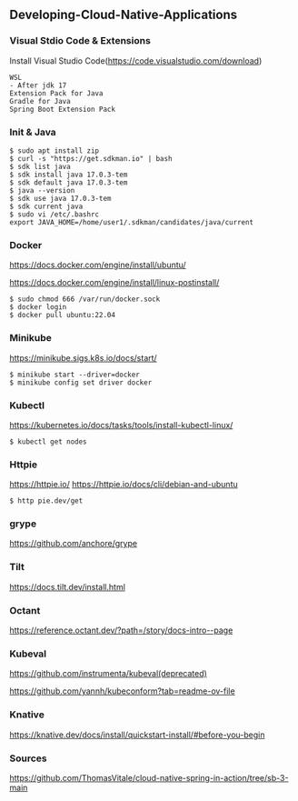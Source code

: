 ## Developing-Cloud-Native-Applications

### Visual Stdio Code & Extensions

Install Visual Studio Code(https://code.visualstudio.com/download)

    WSL
    - After jdk 17
    Extension Pack for Java
    Gradle for Java
    Spring Boot Extension Pack


### Init & Java

    $ sudo apt install zip
    $ curl -s "https://get.sdkman.io" | bash
    $ sdk list java
    $ sdk install java 17.0.3-tem
    $ sdk default java 17.0.3-tem
    $ java --version
    $ sdk use java 17.0.3-tem
    $ sdk current java
    $ sudo vi /etc/.bashrc
    export JAVA_HOME=/home/user1/.sdkman/candidates/java/current

### Docker

https://docs.docker.com/engine/install/ubuntu/

https://docs.docker.com/engine/install/linux-postinstall/

    $ sudo chmod 666 /var/run/docker.sock
    $ docker login
    $ docker pull ubuntu:22.04

### Minikube

https://minikube.sigs.k8s.io/docs/start/

    $ minikube start --driver=docker
    $ minikube config set driver docker

### Kubectl

https://kubernetes.io/docs/tasks/tools/install-kubectl-linux/

    $ kubectl get nodes

### Httpie

https://httpie.io/
https://httpie.io/docs/cli/debian-and-ubuntu

    $ http pie.dev/get

### grype 

https://github.com/anchore/grype

### Tilt

https://docs.tilt.dev/install.html

### Octant

https://reference.octant.dev/?path=/story/docs-intro--page

### Kubeval

https://github.com/instrumenta/kubeval(deprecated)

https://github.com/yannh/kubeconform?tab=readme-ov-file

### Knative

https://knative.dev/docs/install/quickstart-install/#before-you-begin

### Sources

https://github.com/ThomasVitale/cloud-native-spring-in-action/tree/sb-3-main

